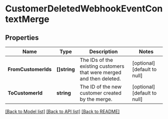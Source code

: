 # CustomerDeletedWebhookEventContextMerge

## Properties
Name | Type | Description | Notes
------------ | ------------- | ------------- | -------------
**FromCustomerIds** | **[]string** | The IDs of the existing customers that were merged and then deleted. | [optional] [default to null]
**ToCustomerId** | **string** | The ID of the new customer created by the merge. | [optional] [default to null]

[[Back to Model list]](../README.md#documentation-for-models) [[Back to API list]](../README.md#documentation-for-api-endpoints) [[Back to README]](../README.md)

